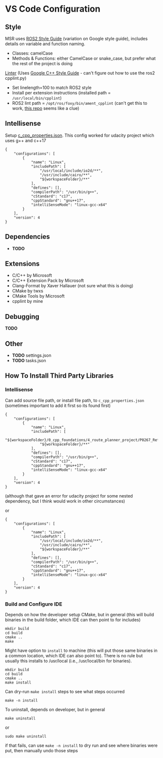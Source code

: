 # VS Code Configuration

## Style

MSR uses [ROS2 Style Guide](https://docs.ros.org/en/rolling/The-ROS2-Project/Contributing/Code-Style-Language-Versions.html#id1) (variation on Google style guide), includes details on variable and function naming.
- Classes: camelCase
- Methods & Functions: either CamelCase or snake_case, but prefer what the rest of the project is doing

[Linter](https://marketplace.visualstudio.com/items?itemName=mine.cpplint) (Uses [Google C++ Style Guide](https://google.github.io/styleguide/cppguide.html)  - can't figure out how to use the ros2 cpplint.py)
- Set linelength=100 to match ROS2 style
- Install per extension instructions (installed path = ```/usr/local/bin/cpplint```)
- ROS2 lint path = ```/opt/ros/foxy/bin/ament_cpplint``` (can't get this to work, [this repo](https://github.com/athackst/vscode-ament-task-provider) seems like a clue)


## Intellisense

Setup [c_cpp_properties.json](https://code.visualstudio.com/docs/cpp/config-linux#_cc-configurations).  This config worked for udacity project which uses g++ and c++17
```
{
    "configurations": [
        {
            "name": "Linux",
            "includePath": [
                "/usr/local/include/io2d/**",
                "/usr/include/cairo/**",
                "${workspaceFolder}/**"
            ],
            "defines": [],
            "compilerPath": "/usr/bin/g++",
            "cStandard": "c17",
            "cppStandard": "gnu++17",
            "intelliSenseMode": "linux-gcc-x64"
        }
    ],
    "version": 4
}
```

## Dependencies

- **TODO**

## Extensions

- C/C++ by Microsoft
- C/C++ Extension Pack by Microsoft
- Clang-Format by Xaver Hallauer (not sure what this is doing)
- CMake by twxs
- CMake Tools by Microsoft
- cpplint by mine

## Debugging

**TODO**

## Other

- **TODO** settings.json
- **TODO** tasks.json

## How To Install Third Party Libraries

### Intellisense

Can add source file path, or install file path, to ```c_cpp_properties.json``` (sometimes important to add it first so its found first)
```
{
    "configurations": [
        {
            "name": "Linux",
            "includePath": [
                "${workspaceFolder}/0_cpp_foundations/4_route_planner_project/P0267_RefImpl/P0267_RefImpl/P0267_RefImpl/cairo/xlib/**",
                "${workspaceFolder}/**"
            ],
            "defines": [],
            "compilerPath": "/usr/bin/g++",
            "cStandard": "c17",
            "cppStandard": "gnu++17",
            "intelliSenseMode": "linux-gcc-x64"
        }
    ],
    "version": 4
}
```

(although that gave an error for udacity project for some nested dependency, but I think would work in other circumstances)

or

```
{
    "configurations": [
        {
            "name": "Linux",
            "includePath": [
                "/usr/local/include/io2d/**",
                "/usr/include/cairo/**",
                "${workspaceFolder}/**"
            ],
            "defines": [],
            "compilerPath": "/usr/bin/g++",
            "cStandard": "c17",
            "cppStandard": "gnu++17",
            "intelliSenseMode": "linux-gcc-x64"
        }
    ],
    "version": 4
}
```

### Build and Configure IDE

Depends on how the developer setup CMake, but in general (this will build binaries in the build folder, which IDE can then point to for includes)
```
mkdir build
cd build
cmake ..
make
```

Might have option to ```install``` to machine (this will put those same binaries in a common location, which IDE can also point to).  There is no rule but usually this installs to /usr/local (i.e., /usr/local/bin for binaries).
```
mkdir build
cd build
cmake ..
make install
```

Can dry-run ```make install``` steps to see what steps occurred
```
make -n install
```

To uninstall, depends on developer, but in general

```
make uninstall
```

or

```
sudo make uninstall
```

if that fails, can use ```make -n install``` to dry run and see where binaries were put, then manually undo those steps
